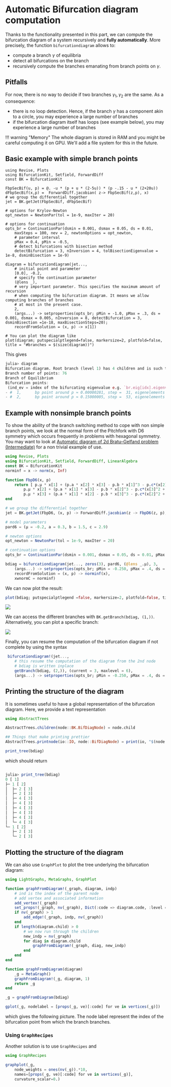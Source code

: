 # Automatic Bifurcation diagram computation
 
Thanks to the functionality presented in this part, we can compute the bifurcation diagram of a system recursively and **fully automatically**. More precisely, the function `bifurcationdiagram` allows to:

- compute a branch $\gamma$ of equilibria
- detect all bifurcations on the branch
- recursively compute the branches emanating from branch points on $\gamma$.

## Pitfalls
 
 For now, there is no way to decide if two branches $\gamma_1,\gamma_2$ are the same. As a consequence:

- there is no loop detection. Hence, if the branch $\gamma$ has a component akin to a circle, you may experience a large number of branches
- if the bifurcation diagram itself has loops (see example below), you may experience a large number of branches

!!! warning "Memory"
    The whole diagram is stored in RAM and you might be careful computing it on GPU. We'll add a file system for this in the future. 

## Basic example with simple branch points

```@example
using Revise, Plots
using BifurcationKit, Setfield, ForwardDiff
const BK = BifurcationKit

FbpSecBif(u, p) = @. -u * (p + u * (2-5u)) * (p -.15 - u * (2+20u))
dFbpSecBif(x,p) =  ForwardDiff.jacobian( z-> FbpSecBif(z,p), x)
# we group the differential together
jet = BK.getJet(FbpSecBif, dFbpSecBif)

# options for Krylov-Newton
opt_newton = NewtonPar(tol = 1e-9, maxIter = 20)

# options for continuation
opts_br = ContinuationPar(dsmin = 0.001, dsmax = 0.05, ds = 0.01,
	maxSteps = 100, nev = 2, newtonOptions = opt_newton,
	# parameter interval
	pMax = 0.4, pMin = -0.5,
	# detect bifurcations with bisection method
	detectBifurcation = 3, nInversion = 4, tolBisectionEigenvalue = 1e-8, dsminBisection = 1e-9)

diagram = bifurcationdiagram(jet..., 
	# initial point and parameter
	[0.0], -0.2, 
	# specify the continuation parameter
	(@lens _), 
	# very important parameter. This specifies the maximum amount of recursion
	# when computing the bifurcation diagram. It means we allow computing branches of branches 
	# at most in the present case.
	2,
	(args...) -> setproperties(opts_br; pMin = -1.0, pMax = .3, ds = 0.001, dsmax = 0.005, nInversion = 8, detectBifurcation = 3, dsminBisection =1e-18, maxBisectionSteps=20);
	recordFromSolution = (x, p) -> x[1])
	
# You can plot the diagram like 
plot(diagram; putspecialptlegend=false, markersize=2, plotfold=false, title = "#branches = $(size(diagram))")
```

This gives

```julia
julia> diagram
Bifurcation diagram. Root branch (level 1) has 4 children and is such that:
Branch number of points: 76
Branch of Equilibrium
Bifurcation points:
 (ind_ev = index of the bifurcating eigenvalue e.g. `br.eig[idx].eigenvals[ind_ev]`)
- #  1,      bp point around p ≈ 0.00000281, step =  31, eigenelements in eig[ 32], ind_ev =   1 [converged], δ = ( 1,  0)
- #  2,      bp point around p ≈ 0.15000005, step =  53, eigenelements in eig[ 54], ind_ev =   1 [converged], δ = (-1,  0)
```

## Example with nonsimple branch points

To show the ability of the branch switching method to cope with non simple branch points, we look at the normal form of the Pitchfork with D6 symmetry which occurs frequently in problems with hexagonal symmetry. You may want to look at [Automatic diagram of 2d Bratu–Gelfand problem (Intermediate)](@ref) for a non trivial example of use.

```julia
using Revise, Plots
using BifurcationKit, Setfield, ForwardDiff, LinearAlgebra
const BK = BifurcationKit
norminf = x -> norm(x, Inf)

function FbpD6(x, p)
	return [ p.μ * x[1] + (p.a * x[2] * x[3] - p.b * x[1]^3 - p.c*(x[2]^2 + x[3]^2) * x[1]),
		p.μ * x[2] + (p.a * x[1] * x[3] - p.b * x[2]^3 - p.c*(x[3]^2 + x[1]^2) * x[2]),
		p.μ * x[3] + (p.a * x[1] * x[2] - p.b * x[3]^3 - p.c*(x[2]^2 + x[1]^2) * x[3])]
end

# we group the differential together
jet = BK.getJet(FbpD6, (x, p) -> ForwardDiff.jacobian(z -> FbpD6(z, p), x))

# model parameters
pard6 = (μ = -0.2, a = 0.3, b = 1.5, c = 2.9)

# newton options
opt_newton = NewtonPar(tol = 1e-9, maxIter = 20)

# continuation options
opts_br = ContinuationPar(dsmin = 0.001, dsmax = 0.05, ds = 0.01, pMax = 0.4, pMin = -0.5, detectBifurcation = 2, nev = 2, newtonOptions = opt_newton, maxSteps = 100, nInversion = 4, tolBisectionEigenvalue = 1e-8, dsminBisection = 1e-9)

bdiag = bifurcationdiagram(jet..., zeros(3), pard6, (@lens _.μ), 3,
	(args...) -> setproperties(opts_br; pMin = -0.250, pMax = .4, ds = 0.001, dsmax = 0.005, nInversion = 4, detectBifurcation = 3, maxBisectionSteps=20, newtonOptions = opt_newton);
	recordFromSolution = (x, p) -> norminf(x),
	xwnormC = norminf)
```

We can now plot the result:

```julia
plot(bdiag; putspecialptlegend =false, markersize=2, plotfold=false, title="#branch = $(size(bdiag))")
```

 ![](diagramD6.png)
 
 We can access the different branches with `BK.getBranch(bdiag, (1,))`. Alternatively, you can plot a specific branch:
 
 ![](diagramD6b.png)
 
 Finally, you can resume the computation of the bifurcation diagram if not complete by using the syntax
 
```julia
 bifurcationdiagram!(jet...,
	# this resume the computation of the diagram from the 2nd node
	# bdiag is written inplace
	getBranch(bdiag, (2,)), (current = 3, maxlevel = 6), 
	(args...) -> setproperties(opts_br; pMin = -0.250, pMax = .4, ds = 0.001, dsmax = 0.005, nInversion = 4, detectBifurcation = 3, dsminBisection =1e-18, tolBisectionEigenvalue=1e-11, maxBisectionSteps=20, newtonOptions = (@set opt_newton.verbose=false)))
```
 
## Printing the structure of the diagram

It is sometimes useful to have a global representation of the bifurcation diagram. Here, we provide a text representation

```julia
using AbstractTrees

AbstractTrees.children(node::BK.BifDiagNode) = node.child

## Things that make printing prettier
AbstractTrees.printnode(io::IO, node::BifDiagNode) = print(io, "$(node.code) [ $(node.level)]")

print_tree(bdiag)
```

which should return

```julia

julia> print_tree(bdiag)
0 [ 1]
├─ 1 [ 2]
│  ├─ 2 [ 3]
│  ├─ 2 [ 3]
│  ├─ 4 [ 3]
│  ├─ 4 [ 3]
│  ├─ 4 [ 3]
│  ├─ 4 [ 3]
│  ├─ 4 [ 3]
│  └─ 4 [ 3]
└─ 1 [ 2]
   ├─ 2 [ 3]
   └─ 2 [ 3]
```

## Plotting the structure of the diagram

We can also use `GraphPlot` to plot the tree underlying the bifurcation diagram:

```julia
using LightGraphs, MetaGraphs, GraphPlot

function graphFromDiagram!(_graph, diagram, indp)
	# ind is the index of the parent node
	# add vertex and associated information
	add_vertex!(_graph)
	set_props!(_graph, nv(_graph), Dict(:code => diagram.code, :level => diagram.level))
	if nv(_graph) > 1
		add_edge!(_graph, indp, nv(_graph))
	end
	if length(diagram.child) > 0
		# we now run through the children
		new_indp = nv(_graph)
		for diag in diagram.child
			graphFromDiagram!(_graph, diag, new_indp)
		end
	end
end

function graphFromDiagram(diagram) 
	_g = MetaGraph()
	graphFromDiagram!(_g, diagram, 1)
	return _g
end

_g = graphFromDiagram(bdiag)

gplot(_g, nodelabel = [props(_g, ve)[:code] for ve in vertices(_g)])
```

which gives the following picture. The node label represent the index of the bifurcation point from which the branch branches.


### Using `GraphRecipes`

Another solution is to use `GraphRecipes` and 

```julia
using GraphRecipes

graphplot(_g, 
	node_weights = ones(nv(_g)).*10, 
	names=[props(_g, ve)[:code] for ve in vertices(_g)], 
	curvature_scalar=0.)
```
